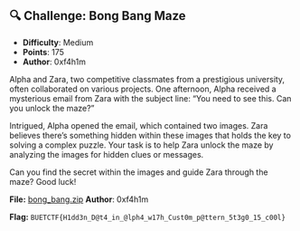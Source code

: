 ## 🔍 Challenge: Bong Bang Maze  
- **Difficulty**: Medium  
- **Points**: 175  
- **Author**: 0xf4h1m

Alpha and Zara, two competitive classmates from a prestigious university, often collaborated on various projects. One afternoon, Alpha received a mysterious email from Zara with the subject line: “You need to see this. Can you unlock the maze?”

Intrigued, Alpha opened the email, which contained two images. Zara believes there’s something hidden within these images that holds the key to solving a complex puzzle. Your task is to help Zara unlock the maze by analyzing the images for hidden clues or messages.

Can you find the secret within the images and guide Zara through the maze? Good luck!

**File:** [bong_bang.zip](https://drive.google.com/file/d/1K_ACCFXAYEQBP19o8mf7WiOvRlGuIms6/view?usp=sharing)
**Author**: 0xf4h1m

**Flag:** `BUETCTF{H1dd3n_D@t4_in_@lph4_w17h_Cust0m_p@ttern_5t3g0_15_c00l}`

